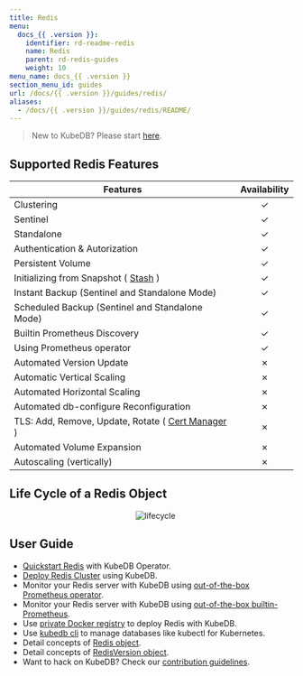 ```yaml
---
title: Redis
menu:
  docs_{{ .version }}:
    identifier: rd-readme-redis
    name: Redis
    parent: rd-redis-guides
    weight: 10
menu_name: docs_{{ .version }}
section_menu_id: guides
url: /docs/{{ .version }}/guides/redis/
aliases:
  - /docs/{{ .version }}/guides/redis/README/
---
```


> New to KubeDB? Please start [here](/docs/README.md).

## Supported Redis Features
| Features                                                                           | Availability |
|------------------------------------------------------------------------------------|:------------:|
| Clustering                                                                         |   &#10003;   |
| Sentinel                                                                           |   &#10003;   |
| Standalone                                                                         |   &#10003;   |
| Authentication & Autorization                                                      |   &#10003;   |
| Persistent Volume                                                                  |   &#10003;   |
| Initializing from Snapshot ( [Stash](https://stash.run/) )                         |   &#10003;   |
| Instant Backup (Sentinel and Standalone Mode)                                      |   &#10003;   |
| Scheduled Backup (Sentinel and Standalone Mode)                                    |   &#10003;   |
| Builtin Prometheus Discovery                                                       |   &#10003;   |
| Using Prometheus operator                                                          |   &#10003;   |
| Automated Version Update                                                           |   &#10007;   |
| Automatic Vertical Scaling                                                         |   &#10007;   |
| Automated Horizontal Scaling                                                       |   &#10007;   |
| Automated db-configure Reconfiguration                                             |   &#10007;   |
| TLS: Add, Remove, Update, Rotate ( [Cert Manager](https://cert-manager.io/docs/) ) |   &#10007;   |
| Automated Volume Expansion                                                         |   &#10007;   |
| Autoscaling (vertically)                                                           |   &#10007;   |


## Life Cycle of a Redis Object

<p align="center">
  <img alt="lifecycle"  src="/docs/images/redis/redis-lifecycle.png">
</p>

## User Guide

- [Quickstart Redis](/docs/guides/redis/quickstart/quickstart.md) with KubeDB Operator.
- [Deploy Redis Cluster](/docs/guides/redis/clustering/redis-cluster.md) using KubeDB.
- Monitor your Redis server with KubeDB using [out-of-the-box Prometheus operator](/docs/guides/redis/monitoring/using-prometheus-operator.md).
- Monitor your Redis server with KubeDB using [out-of-the-box builtin-Prometheus](/docs/guides/redis/monitoring/using-builtin-prometheus.md).
- Use [private Docker registry](/docs/guides/redis/private-registry/using-private-registry.md) to deploy Redis with KubeDB.
- Use [kubedb cli](/docs/guides/redis/cli/cli.md) to manage databases like kubectl for Kubernetes.
- Detail concepts of [Redis object](/docs/guides/redis/concepts/redis.md).
- Detail concepts of [RedisVersion object](/docs/guides/redis/concepts/catalog.md).
- Want to hack on KubeDB? Check our [contribution guidelines](/docs/CONTRIBUTING.md).
